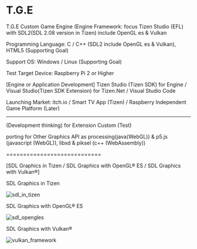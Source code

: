 # T.G.E
T.G.E Custom Game Engine (Engine Framework: focus Tizen Studio (EFL) with SDL2(SDL 2.08 version in Tizen) include OpenGL es & Vulkan

Programming Language: C / C++ (SDL2 include OpenGL es & Vulkan), HTML5 (Supporting Goal)

Support OS: Windows / Linux (Supporting Goal)

Test Target Device: Raspberry Pi 2 or Higher

[Engine or Application Development]
Tizen Studio (Tizen SDK) for Engine / Visual Studio(Tizen SDK Extension) for Tizen.Net / Visual Studio Code

Launching Market: itch.io / Smart TV App (Tizen) / Raspberry Independent Game Platform (Later)

---------------------------------

(Development thinking) for Extension Custom (Test)

porting for Other Graphics API as processing(java(WebGL)) & p5.js (javascript (WebGL)), libxd & piksel (c++ (WebAssembly))

============================

[SDL Graphics in Tizen / SDL Graphics with OpenGL® ES / SDL Graphics with Vulkan®]

SDL Graphics in Tizen

![sdl_in_tizen](https://user-images.githubusercontent.com/14072045/218259771-e1c3d4fc-2776-446e-96bd-a97df22ce4d0.png)

SDL Graphics with OpenGL® ES

![sdl_opengles](https://user-images.githubusercontent.com/14072045/218259776-f2301461-8558-43a7-b724-8cb20758cdd7.png)

SDL Graphics with Vulkan®

![vulkan_framework](https://user-images.githubusercontent.com/14072045/218259801-df2c5650-9c93-4730-9447-ab6f1c67fd99.png)
